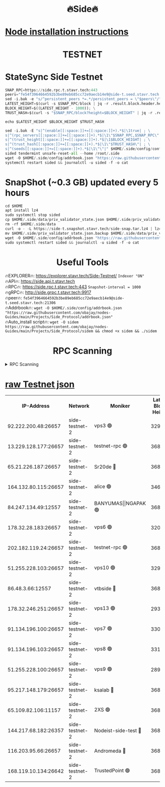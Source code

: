 <h1 align="center"> 🔥Side🔥</h1>

[Node installation instructions](https://github.com/obajay/nodes-Guides/tree/main/Projects/Side_Protocol)
=

<h1 align="center"> TESTNET</h1>

# StateSync Side Testnet
```python
SNAP_RPC=https://side.rpc.t.stavr.tech:443
peers="fe54f3964664592b3be89eb685cc72e9aecb14e9@side-t.seed.stavr.tech:21306"
sed -i.bak -e "s/^persistent_peers *=.*/persistent_peers = \"$peers\"/" $HOME/.side/config/config.toml
LATEST_HEIGHT=$(curl -s $SNAP_RPC/block | jq -r .result.block.header.height); \
BLOCK_HEIGHT=$((LATEST_HEIGHT - 1000)); \
TRUST_HASH=$(curl -s "$SNAP_RPC/block?height=$BLOCK_HEIGHT" | jq -r .result.block_id.hash)

echo $LATEST_HEIGHT $BLOCK_HEIGHT $TRUST_HASH

sed -i.bak -E "s|^(enable[[:space:]]+=[[:space:]]+).*$|\1true| ; \
s|^(rpc_servers[[:space:]]+=[[:space:]]+).*$|\1\"$SNAP_RPC,$SNAP_RPC\"| ; \
s|^(trust_height[[:space:]]+=[[:space:]]+).*$|\1$BLOCK_HEIGHT| ; \
s|^(trust_hash[[:space:]]+=[[:space:]]+).*$|\1\"$TRUST_HASH\"| ; \
s|^(seeds[[:space:]]+=[[:space:]]+).*$|\1\"\"|" $HOME/.side/config/config.toml
sided tendermint unsafe-reset-all --home /root/.side
wget -O $HOME/.side/config/addrbook.json "https://raw.githubusercontent.com/obajay/nodes-Guides/main/Projects/Side_Protocol/addrbook.json"
systemctl restart sided && journalctl -u sided -f -o cat
```
# SnapShot (~0.3 GB) updated every 5 hours
```python
cd $HOME
apt install lz4
sudo systemctl stop sided
cp $HOME/.side/data/priv_validator_state.json $HOME/.side/priv_validator_state.json.backup
rm -rf $HOME/.side/data
curl -o - -L https://side-t.snapshot.stavr.tech/side-snap.tar.lz4 | lz4 -c -d - | tar -x -C $HOME/.side --strip-components 2
mv $HOME/.side/priv_validator_state.json.backup $HOME/.side/data/priv_validator_state.json
wget -O $HOME/.side/config/addrbook.json "https://raw.githubusercontent.com/obajay/nodes-Guides/main/Projects/Side_Protocol/addrbook.json"
sudo systemctl restart sided && journalctl -u sided -f -o cat
```
 <h1 align="center"> Useful Tools</h1>
 
🔥EXPLORER🔥: https://explorer.stavr.tech/Side-Testnet/        `Indexer "ON"` \
🔥API🔥:      https://side.api.t.stavr.tech \
🔥RPC🔥:      https://side.rpc.t.stavr.tech:443              `Snapshot-interval = 1000` \
🔥gRPC🔥:     http://side.grpc.t.stavr.tech:9917 \
🔥peer🔥:     `fe54f3964664592b3be89eb685cc72e9aecb14e9@side-t.seed.stavr.tech:21306` \
🔥Addrbook🔥: ```wget -O $HOME/.side/config/addrbook.json "https://raw.githubusercontent.com/obajay/nodes-Guides/main/Projects/Side_Protocol/addrbook.json"``` \
🔥Auto_install script🔥:  `wget -O sidem https://raw.githubusercontent.com/obajay/nodes-Guides/main/Projects/Side_Protocol/sidem && chmod +x sidem && ./sidem`

<h1 align="center"> RPC Scanning</h1>

<details>
<summary>RPC Scanning</summary>

<h2 align="center"> We scan nodes in real time every 4 hours. And we provide the final result of RPC endpoints.
We cannot influence the operation of these nodes in any way. </h2>


```python
If Voting Power is higher than 0 --> then the Node is a validator of the network and may be subject to attack and be a potential threat to the chain.
```
```python
We marked such validators with a red symbol
```

</details>

[raw Testnet json](https://rpc-check.sidet.stavr.tech/sidet/rpc-sidet-result.json)
=


<table><tr><th>IP-Address</th><th>Network</th><th>Moniker</th><th>Latest Block Height</th><th>Earliest Block Height</th><th>Catching Up</th><th>Tx Index</th><th>Voting Power</th><th>Scan Time</th></tr><tr><td>92.222.200.48:26657</td><td>side-testnet-2</td><td>vps3 🟢</td><td>329766</td><td>1</td><td>False</td><td>on</td><td>0</td><td>2024-03-19T07:03:19.821834121UTC</td></tr><tr><td>13.229.128.177:26657</td><td>side-testnet-2</td><td>testnet-rpc 🟢</td><td>368987</td><td>1</td><td>False</td><td>on</td><td>0</td><td>2024-03-19T07:03:21.000357769UTC</td></tr><tr><td>65.21.226.187:26657</td><td>side-testnet-2</td><td>Sr20de 🔴</td><td>368987</td><td>1</td><td>False</td><td>on</td><td>69600</td><td>2024-03-19T07:03:21.328912137UTC</td></tr><tr><td>164.132.80.115:26657</td><td>side-testnet-2</td><td>alice 🟢</td><td>346875</td><td>1</td><td>False</td><td>on</td><td>0</td><td>2024-03-19T07:03:22.130991451UTC</td></tr><tr><td>84.247.134.49:12557</td><td>side-testnet-2</td><td>BANYUMAS||NGAPAK 🟢</td><td>368987</td><td>1</td><td>False</td><td>off</td><td>0</td><td>2024-03-19T07:03:22.506007891UTC</td></tr><tr><td>178.32.28.183:26657</td><td>side-testnet-2</td><td>vps6 🟢</td><td>320149</td><td>1</td><td>False</td><td>on</td><td>0</td><td>2024-03-19T07:03:27.589800784UTC</td></tr><tr><td>202.182.119.24:26657</td><td>side-testnet-2</td><td>testnet-rpc 🟢</td><td>368988</td><td>1</td><td>False</td><td>on</td><td>0</td><td>2024-03-19T07:03:29.406126561UTC</td></tr><tr><td>51.255.228.103:26657</td><td>side-testnet-2</td><td>vps10 🟢</td><td>329848</td><td>1</td><td>False</td><td>on</td><td>0</td><td>2024-03-19T07:03:30.214302466UTC</td></tr><tr><td>86.48.3.66:12557</td><td>side-testnet-2</td><td>vtbside 🔴</td><td>368989</td><td>1</td><td>False</td><td>off</td><td>71229</td><td>2024-03-19T07:03:30.504962488UTC</td></tr><tr><td>178.32.246.251:26657</td><td>side-testnet-2</td><td>vps13 🟢</td><td>293731</td><td>1</td><td>False</td><td>on</td><td>0</td><td>2024-03-19T07:03:33.896329403UTC</td></tr><tr><td>91.134.196.100:26657</td><td>side-testnet-2</td><td>vps7 🟢</td><td>330176</td><td>1</td><td>False</td><td>on</td><td>0</td><td>2024-03-19T07:03:34.667365835UTC</td></tr><tr><td>91.134.196.103:26657</td><td>side-testnet-2</td><td>vps8 🟢</td><td>331456</td><td>1</td><td>False</td><td>on</td><td>0</td><td>2024-03-19T07:03:39.629707798UTC</td></tr><tr><td>51.255.228.100:26657</td><td>side-testnet-2</td><td>vps9 🟢</td><td>289501</td><td>1</td><td>False</td><td>on</td><td>0</td><td>2024-03-19T07:03:42.470806076UTC</td></tr><tr><td>95.217.148.179:26657</td><td>side-testnet-2</td><td>ksalab 🔴</td><td>368988</td><td>6001</td><td>False</td><td>off</td><td>78485</td><td>2024-03-19T07:03:27.915141888UTC</td></tr><tr><td>65.109.82.106:11157</td><td>side-testnet-2</td><td>2XS 🟢</td><td>368986</td><td>10001</td><td>False</td><td>off</td><td>0</td><td>2024-03-19T07:03:16.938664034UTC</td></tr><tr><td>144.217.68.182:26357</td><td>side-testnet-2</td><td>Nodeist-side-test 🔴</td><td>368989</td><td>123001</td><td>False</td><td>off</td><td>20068826</td><td>2024-03-19T07:03:31.077060441UTC</td></tr><tr><td>116.203.95.66:26657</td><td>side-testnet-2</td><td>Andromeda 🔴</td><td>368988</td><td>181001</td><td>False</td><td>off</td><td>20072577</td><td>2024-03-19T07:03:26.797048858UTC</td></tr><tr><td>168.119.10.134:26642</td><td>side-testnet-2</td><td>TrustedPoint 🟢</td><td>368988</td><td>266001</td><td>False</td><td>off</td><td>0</td><td>2024-03-19T07:03:28.147557796UTC</td></tr></table>